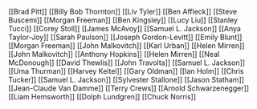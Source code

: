 [[Brad Pitt]]
[[Billy Bob Thornton]]
[[Liv Tyler]]
[[Ben Affleck]]
[[Steve Buscemi]]
[[Morgan Freeman]]
[[Ben Kingsley]]
[[Lucy Liu]]
[[Stanley Tucci]]
[[Corey Stoll]]
[[James McAvoy]]
[[Samuel L. Jackson]]
[[Anya Taylor-Joy]]
[[Sarah Paulson]]
[[Joseph Gordon-Levitt]]
[[Emily Blunt]]
[[Morgan Freeman]]
[[John Malkovitch]]
[[Karl Urban]]
[[Helen Mirren]]
[[John Malkovitch]]
[[Anthony Hopkins]]
[[Helen Mirren]]
[[Neal McDonough]]
[[David Thewlis]]
[[John Travolta]]
[[Samuel L. Jackson]]
[[Uma Thurman]]
[[Harvey Keitel]]
[[Gary Oldman]]
[[Ian Holm]]
[[Chris Tucker]]
[[Samuel L. Jackson]]
[[Sylvester Stallone]]
[[Jason Statham]]
[[Jean-Claude Van Damme]]
[[Terry Crews]]
[[Arnold Schwarzenegger]]
[[Liam Hemsworth]]
[[Dolph Lundgren]]
[[Chuck Norris]]
